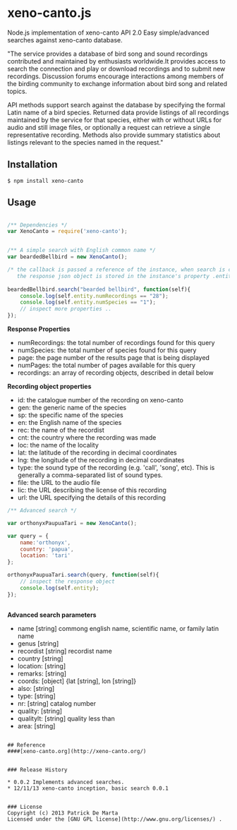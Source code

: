 # xeno-canto.js

Node.js implementation of xeno-canto API 2.0
Easy simple/advanced searches against xeno-canto database.

"The service provides a database of bird song and sound recordings contributed 
and maintained by enthusiasts worldwide.It provides access to search the
connection and play or download recordings and to submit new recordings.
Discussion forums encourage interactions among members of the birding community 
to exchange information about bird song and related topics.

API methods support search against the database by specifying the formal Latin 
name of a bird species. Returned data provide listings of all recordings 
maintained by the service for that species, either with or without URLs for
audio and still image files, or optionally a request can retrieve a single
representative recording. Methods also provide summary statistics about
listings relevant to the species named in the request." 


## Installation
```
$ npm install xeno-canto
```
## Usage
```javascript

/** Dependencies */
var XenoCanto = require('xeno-canto');


/** A simple search with English common name */
var beardedBellbird = new XenoCanto();

/* the callback is passed a reference of the instance, when search is complete;
   the response json object is stored in the instance's property .entity */
	 
beardedBellbird.search("bearded bellbird", function(self){
	console.log(self.entity.numRecordings == "28");
	console.log(self.entity.numSpecies == "1");
	// inspect more properties ..
});

```
**Response Properties**

- numRecordings: the total number of recordings found for this query
- numSpecies: the total number of species found for this query
- page: the page number of the results page that is being displayed
- numPages: the total number of pages available for this query
- recordings: an array of recording objects, described in detail below


**Recording object properties**

- id: the catalogue number of the recording on xeno-canto
- gen: the generic name of the species
- sp: the specific name of the species
- en: the English name of the species
- rec: the name of the recordist
- cnt: the country where the recording was made
- loc: the name of the locality
- lat: the latitude of the recording in decimal coordinates
- lng: the longitude of the recording in decimal coordinates
- type: the sound type of the recording (e.g. 'call', 'song', etc). This is generally a comma-separated list of sound types.
- file: the URL to the audio file
- lic: the URL describing the license of this recording
- url: the URL specifying the details of this recording


```javascript
/** Advanced search */

var orthonyxPaupuaTari = new XenoCanto();

var query = {
	name:'orthonyx',
	country: 'papua',
	location: 'tari'
};

orthonyxPaupuaTari.search(query, function(self){
	// inspect the response object
	console.log(self.entity);
});
 
```
**Advanced search parameters**

* name [string]  commong english name, scientific name, or family latin name
* genus [string] 
* recordist [string] recordist name
* country [string] 
* location: [string]
* remarks: [string]
* coords: [object] {lat [string], lon [string]}
* also: [string]
* type: [string]
* nr: [string] catalog number 
* quality: [string]
* qualitylt: [string] quality less than
* area: [string]
```

## Reference
####[xeno-canto.org](http://xeno-canto.org/)


### Release History

* 0.0.2 Implements advanced searches.
* 12/11/13 xeno-canto inception, basic search 0.0.1


### License
Copyright (c) 2013 Patrick De Marta  
Licensed under the [GNU GPL license](http://www.gnu.org/licenses/) .
